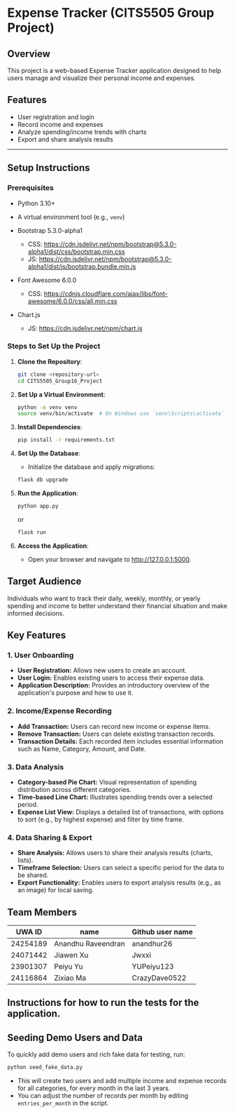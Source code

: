 # Expense Tracker (CITS5505 Group Project)

## Overview

This project is a web-based Expense Tracker application designed to help users manage and visualize their personal income and expenses.

## Features

- User registration and login
- Record income and expenses
- Analyze spending/income trends with charts
- Export and share analysis results

---

## Setup Instructions

### Prerequisites

- Python 3.10+
- A virtual environment tool (e.g., `venv`)

- Bootstrap 5.3.0-alpha1

  - CSS: https://cdn.jsdelivr.net/npm/bootstrap@5.3.0-alpha1/dist/css/bootstrap.min.css
  - JS: https://cdn.jsdelivr.net/npm/bootstrap@5.3.0-alpha1/dist/js/bootstrap.bundle.min.js

- Font Awesome 6.0.0

  - CSS: https://cdnjs.cloudflare.com/ajax/libs/font-awesome/6.0.0/css/all.min.css

- Chart.js
  - JS: https://cdn.jsdelivr.net/npm/chart.js

### Steps to Set Up the Project

1. **Clone the Repository**:
   ```bash
   git clone <repository-url>
   cd CITS5505_Group16_Project
   ```
2. **Set Up a Virtual Environment**:
   ```bash
   python -m venv venv
   source venv/bin/activate  # On Windows use `venv\Scripts\activate`
   ```
3. **Install Dependencies**:
   ```bash
   pip install -r requirements.txt
   ```
4. **Set Up the Database**:
   - Initialize the database and apply migrations:
   ```bash
   flask db upgrade
   ```
5. **Run the Application**:

   ```bash
   python app.py
   ```

   or

   ```bash
   flask run
   ```

6. **Access the Application**:
   - Open your browser and navigate to http://127.0.0.1:5000.

## Target Audience

Individuals who want to track their daily, weekly, monthly, or yearly spending and income to better understand their financial situation and make informed decisions.

## Key Features

### 1. User Onboarding

- **User Registration:** Allows new users to create an account.
- **User Login:** Enables existing users to access their expense data.
- **Application Description:** Provides an introductory overview of the application's purpose and how to use it.

### 2. Income/Expense Recording

- **Add Transaction:** Users can record new income or expense items.
- **Remove Transaction:** Users can delete existing transaction records.
- **Transaction Details:** Each recorded item includes essential information such as Name, Category, Amount, and Date.

### 3. Data Analysis

- **Category-based Pie Chart:** Visual representation of spending distribution across different categories.
- **Time-based Line Chart:** Illustrates spending trends over a selected period.
- **Expense List View:** Displays a detailed list of transactions, with options to sort (e.g., by highest expense) and filter by time frame.

### 4. Data Sharing & Export

- **Share Analysis:** Allows users to share their analysis results (charts, lists).
- **Timeframe Selection:** Users can select a specific period for the data to be shared.
- **Export Functionality:** Enables users to export analysis results (e.g., as an image) for local saving.

## Team Members

| UWA ID   | name               | Github user name |
| -------- | ------------------ | ---------------- |
| 24254189 | Anandhu Raveendran | anandhur26       |
| 24071442 | Jiawen Xu          | Jwxxi            |
| 23901307 | Peiyu Yu           | YUPeiyu123       |
| 24116864 | Zixiao Ma          | CrazyDave0522    |

## Instructions for how to run the tests for the application.

## Seeding Demo Users and Data

To quickly add demo users and rich fake data for testing, run:

```bash
python seed_fake_data.py
```

- This will create two users and add multiple income and expense records for all categories, for every month in the last 3 years.
- You can adjust the number of records per month by editing `entries_per_month` in the script.
